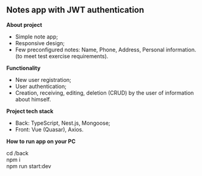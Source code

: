 ## Notes app with JWT authentication

**About project**
- Simple note app;
- Responsive design;
- Few preconfigured notes: Name, Phone, Address, Personal information. (to meet test exercise requirements).


**Functionality**

- New user registration;
- User authentication;
- Creation, receiving, editing, deletion (CRUD) by the user of information about himself.

**Project tech stack**
- Back: TypeScript, Nest.js, Mongoose;
- Front: Vue (Quasar), Axios.

**How to run app on your PC**

cd /back  
npm i  
npm run start:dev  
